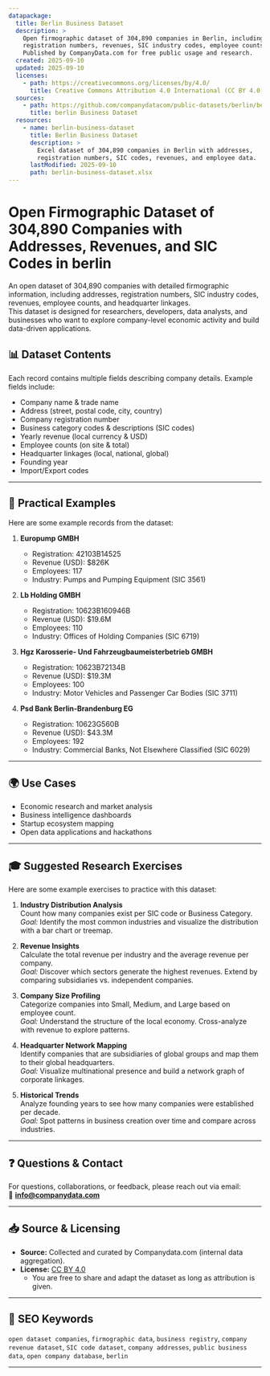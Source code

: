```yaml
---
datapackage:
  title: Berlin Business Dataset
  description: >
    Open firmographic dataset of 304,890 companies in Berlin, including addresses, 
    registration numbers, revenues, SIC industry codes, employee counts, and headquarter linkages. 
    Published by CompanyData.com for free public usage and research.
  created: 2025-09-10
  updated: 2025-09-10
  licenses:
    - path: https://creativecommons.org/licenses/by/4.0/
      title: Creative Commons Attribution 4.0 International (CC BY 4.0)
  sources:
    - path: https://github.com/companydatacom/public-datasets/berlin/berlin-business-dataset.xlsx
      title: berlin Business Dataset
  resources:
    - name: berlin-business-dataset
      title: Berlin Business Dataset
      description: >
        Excel dataset of 304,890 companies in Berlin with addresses, 
        registration numbers, SIC codes, revenues, and employee data.
      lastModified: 2025-09-10
      path: berlin-business-dataset.xlsx
---
```


# Open Firmographic Dataset of 304,890 Companies with Addresses, Revenues, and SIC Codes in berlin

An open dataset of 304,890 companies with detailed firmographic information, including addresses, registration numbers, SIC industry codes, revenues, employee counts, and headquarter linkages.  
This dataset is designed for researchers, developers, data analysts, and businesses who want to explore company-level economic activity and build data-driven applications.


## 📊 Dataset Contents

Each record contains multiple fields describing company details. Example fields include:

- Company name & trade name  
- Address (street, postal code, city, country)  
- Company registration number  
- Business category codes & descriptions (SIC codes)  
- Yearly revenue (local currency & USD)  
- Employee counts (on site & total)  
- Headquarter linkages (local, national, global)  
- Founding year  
- Import/Export codes  

---

## 🔎 Practical Examples

Here are some example records from the dataset:

1. **Europump GMBH**  
   - Registration: 42103B14525  
   - Revenue (USD): $826K  
   - Employees: 117  
   - Industry: Pumps and Pumping Equipment (SIC 3561)  

2. **Lb Holding GMBH**  
   - Registration: 10623B160946B  
   - Revenue (USD): $19.6M  
   - Employees: 110  
   - Industry: Offices of Holding Companies (SIC 6719)  

3. **Hgz Karosserie- Und Fahrzeugbaumeisterbetrieb GMBH**  
   - Registration: 10623B72134B  
   - Revenue (USD): $19.3M  
   - Employees: 100  
   - Industry: Motor Vehicles and Passenger Car Bodies (SIC 3711)  

4. **Psd Bank Berlin-Brandenburg EG**  
   - Registration: 10623G560B  
   - Revenue (USD): $43.3M  
   - Employees: 192  
   - Industry: Commercial Banks, Not Elsewhere Classified (SIC 6029)  


---

## 🌍 Use Cases
- Economic research and market analysis  
- Business intelligence dashboards  
- Startup ecosystem mapping  
- Open data applications and hackathons  

---

## 🎓 Suggested Research Exercises

Here are some example exercises to practice with this dataset:

1. **Industry Distribution Analysis**  
   Count how many companies exist per SIC code or Business Category.  
   *Goal:* Identify the most common industries and visualize the distribution with a bar chart or treemap.

2. **Revenue Insights**  
   Calculate the total revenue per industry and the average revenue per company.  
   *Goal:* Discover which sectors generate the highest revenues. Extend by comparing subsidiaries vs. independent companies.

3. **Company Size Profiling**  
   Categorize companies into Small, Medium, and Large based on employee count.  
   *Goal:* Understand the structure of the local economy. Cross-analyze with revenue to explore patterns.

4. **Headquarter Network Mapping**  
   Identify companies that are subsidiaries of global groups and map them to their global headquarters.  
   *Goal:* Visualize multinational presence and build a network graph of corporate linkages.

5. **Historical Trends**  
   Analyze founding years to see how many companies were established per decade.  
   *Goal:* Spot patterns in business creation over time and compare across industries.

---

## ❓ Questions & Contact
For questions, collaborations, or feedback, please reach out via email:  
📧 **info@companydata.com**

---

## 📥 Source & Licensing

- **Source:** Collected and curated by Companydata.com (internal data aggregation).  
- **License:** [CC BY 4.0](https://creativecommons.org/licenses/by/4.0/)  
  - You are free to share and adapt the dataset as long as attribution is given.

---

## 🔑 SEO Keywords
`open dataset companies`, `firmographic data`, `business registry`, `company revenue dataset`, `SIC code dataset`, `company addresses`, `public business data`, `open company database`, `berlin`

---

